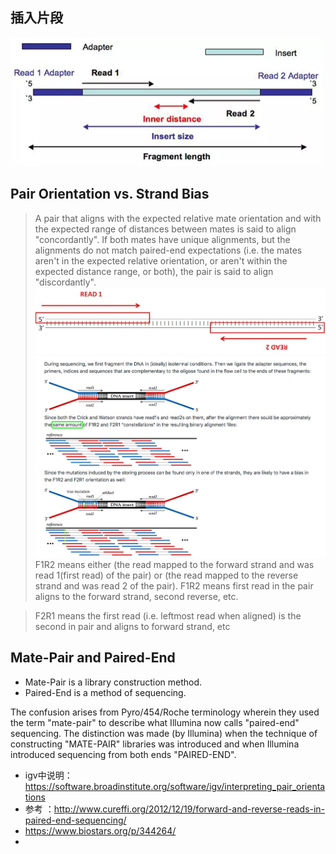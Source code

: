 ## 插入片段
![](pics/20200527_3.png)

## Pair Orientation vs. Strand Bias
> A pair that aligns with the expected relative mate orientation and with the expected range of distances between mates is said to align "concordantly". If both mates have unique alignments, but the alignments do not match paired-end expectations (i.e. the mates aren't in the expected relative orientation, or aren't within the expected distance range, or both), the pair is said to align "discordantly". 
![](pics/20200604_2.jpg)
![](pics/20200604.jpeg)
> F1R2 means either (the read mapped to the forward strand and was read 1(first read) of the pair) or (the read mapped to the reverse strand and was read 2 of the pair). F1R2 means first read in the pair aligns to the forward strand, second reverse, etc.

> F2R1 means the first read (i.e. leftmost read when aligned) is the second in pair and aligns to forward strand, etc



## Mate-Pair and Paired-End
+ Mate-Pair is a library construction method. 
+ Paired-End is a method of sequencing. 

The confusion arises from Pyro/454/Roche terminology wherein they used the term "mate-pair" to describe what Illumina now calls "paired-end" sequencing. The distinction was made (by Illumina) when the technique of constructing "MATE-PAIR" libraries was introduced and when Illumina introduced sequencing from both ends "PAIRED-END".

+ igv中说明：https://software.broadinstitute.org/software/igv/interpreting_pair_orientations
+ 参考     ：http://www.cureffi.org/2012/12/19/forward-and-reverse-reads-in-paired-end-sequencing/
+ https://www.biostars.org/p/344264/
+ 